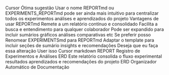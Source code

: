 Cursor
Ótima sugestão
Usar o nome REPORTmd ou EXPERIMENTS_REPORTmd pode ser ainda mais intuitivo para centralizar todos os experimentos análises e aprendizados do projeto
Vantagens de usar REPORTmd
 Remete a um relatório contínuo e consolidado
 Facilita a busca e entendimento para qualquer colaborador
 Pode ser expandido para incluir sumários gráficos análises comparativas etc
Se preferir posso
 Renomear EXPERIMENTSmd para REPORTmd
 Adaptar o template para incluir seções de sumário insights e recomendações
Deseja que eu faça essa alteração
User
isso
Cursor
markdown
 REPORT  Registro de Experimentos e Análises ERD
Este relatório consolida o fluxo experimental resultados aprendizados e recomendações do projeto ERD Organizador Automático de Documentação